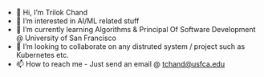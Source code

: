 - 👋 Hi, I’m Trilok Chand
- 👀 I’m interested in  AI/ML related stuff
- 🌱 I’m currently learning Algorithms & Principal Of Software Development @ University of San Francisco
- 💞️ I’m looking to collaborate on any distruted system / project such as Kubernetes etc.
- 📫 How to reach me - Just send an email @ tchand@usfca.edu

<!---
trilok-chand/trilok-chand is a ✨ special ✨ repository because its `README.md` (this file) appears on your GitHub profile.
You can click the Preview link to take a look at your changes.
--->
